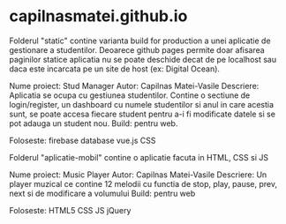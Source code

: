 # capilnasmatei.github.io

Folderul "static" contine varianta build for production a unei aplicatie de gestionare a studentilor. Deoarece github pages permite doar afisarea paginilor statice aplicatia nu se poate deschide decat de pe localhost sau daca este incarcata pe un site de host (ex:  Digital Ocean).

Nume proiect: Stud Manager
Autor: Capilnas Matei-Vasile
Descriere: Aplicatia se ocupa cu gestiunea studentilor. Contine o sectiune de login/register, un dashboard cu numele studentilor si anul in care acestia sunt, se poate accesa fiecare student pentru a-i fi modificate datele si se pot adauga un student nou.
Build: pentru web.

Foloseste: 
firebase database
vue.js
CSS

Folderul "aplicatie-mobil" contine o aplicatie facuta in HTML, CSS si JS

Nume proiect: Music Player
Autor: Capilnas Matei-Vasile
Descriere: Un player muzical ce contine 12 melodii cu functia de stop, play, pause, prev, next si de modificare a volumului
Build: pentru web

Foloseste: 
HTML5
CSS
JS
jQuery
